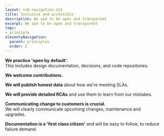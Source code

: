 ```yaml
---
layout: sub-navigation.njk
title: Inclusive and accessible
description: We aim to be open and transparent
excerpt: We aim to be open and transparent
tags:
- principle
eleventyNavigation:
  parent: principles
  order: 2
---
```

**We practice 'open by default'.** \
This includes design documentation, decisions, and code repositories.

**We welcome contributions.**

**We will publish honest data** about how we're meeting SLAs.

**We will provide detailed RCAs** and use them to learn from our mistakes.

**Communicating change to customers is crucial.** \
We will clearly communicate upcoming changes, maintenance and upgrades.

**Documentation is a 'first class citizen'** and will be easy to follow, to reduce failure demand.
